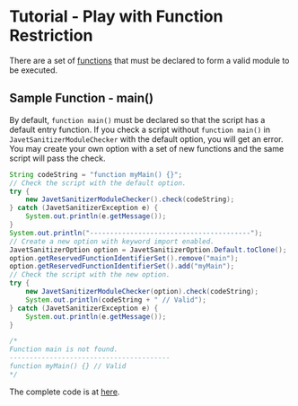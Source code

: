 # Tutorial - Play with Function Restriction

There are a set of [functions](../features/function_restriction.md) that must be declared to form a valid module to be executed.

## Sample Function - main()

By default, `function main()` must be declared so that the script has a default entry function. If you check a script without `function main()` in `JavetSanitizerModuleChecker` with the default option, you will get an error. You may create your own option with a set of new functions and the same script will pass the check.

```java
String codeString = "function myMain() {}";
// Check the script with the default option.
try {
    new JavetSanitizerModuleChecker().check(codeString);
} catch (JavetSanitizerException e) {
    System.out.println(e.getMessage());
}
System.out.println("----------------------------------------");
// Create a new option with keyword import enabled.
JavetSanitizerOption option = JavetSanitizerOption.Default.toClone();
option.getReservedFunctionIdentifierSet().remove("main");
option.getReservedFunctionIdentifierSet().add("myMain");
// Check the script with the new option.
try {
    new JavetSanitizerModuleChecker(option).check(codeString);
    System.out.println(codeString + " // Valid");
} catch (JavetSanitizerException e) {
    System.out.println(e.getMessage());
}

/*
Function main is not found.
----------------------------------------
function myMain() {} // Valid
*/
```

The complete code is at [here](../../src/test/java/com/caoccao/javet/sanitizer/tutorials/TutorialPlayWithFunctionRestriction.java).
